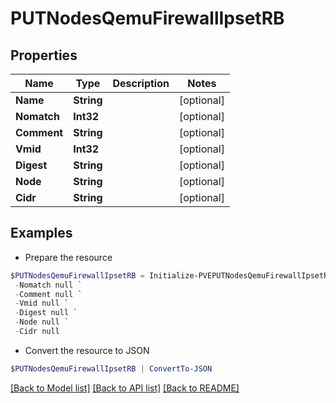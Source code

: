 # PUTNodesQemuFirewallIpsetRB
## Properties

Name | Type | Description | Notes
------------ | ------------- | ------------- | -------------
**Name** | **String** |  | [optional] 
**Nomatch** | **Int32** |  | [optional] 
**Comment** | **String** |  | [optional] 
**Vmid** | **Int32** |  | [optional] 
**Digest** | **String** |  | [optional] 
**Node** | **String** |  | [optional] 
**Cidr** | **String** |  | [optional] 

## Examples

- Prepare the resource
```powershell
$PUTNodesQemuFirewallIpsetRB = Initialize-PVEPUTNodesQemuFirewallIpsetRB  -Name null `
 -Nomatch null `
 -Comment null `
 -Vmid null `
 -Digest null `
 -Node null `
 -Cidr null
```

- Convert the resource to JSON
```powershell
$PUTNodesQemuFirewallIpsetRB | ConvertTo-JSON
```

[[Back to Model list]](../README.md#documentation-for-models) [[Back to API list]](../README.md#documentation-for-api-endpoints) [[Back to README]](../README.md)


